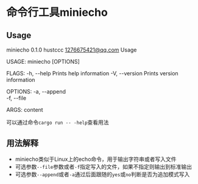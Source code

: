 # 命令行工具miniecho

## Usage
miniecho 0.1.0
hustccc <1276675421@qq.com>
Usage

USAGE:
    miniecho [OPTIONS] <content>

FLAGS:
    -h, --help       Prints help information
    -V, --version    Prints version information

OPTIONS:
    -a, --append <append>    
    -f, --file <file>        

ARGS:
    <content>    content

可以通过命令`cargo run -- -help`查看用法

## 用法解释
+ miniecho类似于Linux上的echo命令，用于输出字符串或者写入文件
+ 可选参数`--file`参数或者`-f`指定写入的文件，如果不指定则输出到标准输出
+ 可选参数`--append`或者`-a`通过后面跟随的`yes`或`no`判断是否为追加模式写入
